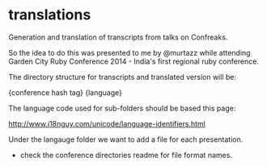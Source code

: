 translations
============

Generation and translation of transcripts from talks on Confreaks.

So the idea to do this was presented to me by @murtazz while attending
Garden City Ruby Conference 2014 - India's first regional ruby conference.

The directory structure for transcripts and translated version will be:

{conference hash tag}
  {language}

The language code used for sub-folders should be based this page:

http://www.i18nguy.com/unicode/language-identifiers.html

Under the langauge folder we want to add a file for each presentation.
  - check the conference directories readme for file format names.


